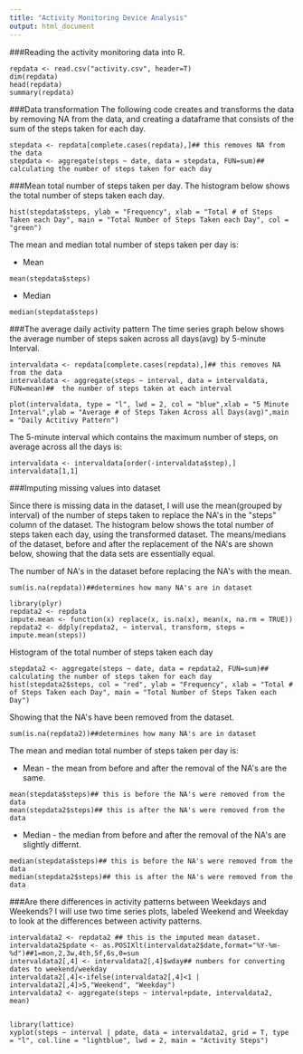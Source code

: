 ```yaml
---
title: "Activity Monitoring Device Analysis"
output: html_document
---
```


###Reading the activity monitoring data into R.
```{r}
repdata <- read.csv("activity.csv", header=T)
dim(repdata)
head(repdata)
summary(repdata)

```
###Data transformation
The following code creates and transforms the data by removing NA from the data, and creating a dataframe that consists of the sum of the steps taken for each day. 

```{r}
stepdata <- repdata[complete.cases(repdata),]## this removes NA from the data
stepdata <- aggregate(steps ~ date, data = stepdata, FUN=sum)## calculating the number of steps taken for each day
```
###Mean total number of steps taken per day.
The histogram below shows the total number of steps taken each day. 
```{r fig.hieght = 4}
hist(stepdata$steps, ylab = "Frequency", xlab = "Total # of Steps Taken each Day", main = "Total Number of Steps Taken each Day", col = "green")
```


The mean and median  total number of steps taken per day is:

- Mean
```{r, echo=FALSE}
mean(stepdata$steps)
```
- Median
```{r, echo=FALSE}
median(stepdata$steps)
```

###The average daily activity pattern 
The time series graph below shows the average number of steps saken across all days(avg) by 5-minute Interval.
```{r}
intervaldata <- repdata[complete.cases(repdata),]## this removes NA from the data
intervaldata <- aggregate(steps ~ interval, data = intervaldata, FUN=mean)##  the number of steps taken at each interval
```

```{r, echo=FALSE}
plot(intervaldata, type = "l", lwd = 2, col = "blue",xlab = "5 Minute Interval",ylab = "Average # of Steps Taken Across all Days(avg)",main = "Daily Actitivy Pattern")
```


The 5-minute interval which contains the maximum number of steps, on average across all the days is:
```{r}
intervaldata <- intervaldata[order(-intervaldata$step),] 
intervaldata[1,1] 
```
###Imputing missing values into dataset

Since there is missing data in the dataset, I will use the mean(grouped by interval) of the number of steps taken to replace the NA's in the "steps" column of the dataset. The histogram below shows the total number of steps taken each day, using the transformed dataset. The means/medians of the dataset, before and after the replacement of the NA's are shown below, showing that the data sets are essentially equal. 

The number of NA's in the dataset before replacing the NA's with the mean.
```{r}
sum(is.na(repdata))##determines how many NA's are in dataset
```

```{r}
library(plyr)
repdata2 <- repdata
impute.mean <- function(x) replace(x, is.na(x), mean(x, na.rm = TRUE))
repdata2 <- ddply(repdata2, ~ interval, transform, steps = impute.mean(steps))
```


Histogram of the total number of steps taken each day
```{r fig.hieght = 4}
stepdata2 <- aggregate(steps ~ date, data = repdata2, FUN=sum)## calculating the number of steps taken for each day
hist(stepdata2$steps, col = "red", ylab = "Frequency", xlab = "Total # of Steps Taken each Day", main = "Total Number of Steps Taken each Day")
```

Showing that the NA's have been removed from the dataset.
```{r}
sum(is.na(repdata2))##determines how many NA's are in dataset
```




The mean and median  total number of steps taken per day is:

- Mean - the mean from before and after the removal of the NA's are  the same.
```{r}
mean(stepdata$steps)## this is before the NA's were removed from the data
mean(stepdata2$steps)## this is after the NA's were removed from the data
```
- Median - the median from before and after the removal of the NA's are slightly differnt.
```{r}
median(stepdata$steps)## this is before the NA's were removed from the data
median(stepdata2$steps)## this is after the NA's were removed from the data
```

###Are there differences in activity patterns between Weekdays and Weekends? 
I will use two time series plots, labeled Weekend and Weekday to look at the differences between activity patterns.

```{r}
intervaldata2 <- repdata2 ## this is the imputed mean dataset.
intervaldata2$pdate <- as.POSIXlt(intervaldata2$date,format="%Y-%m-%d")##1=mon,2,3w,4th,5f,6s,0=sun
intervaldata2[,4] <- intervaldata2[,4]$wday## numbers for converting dates to weekend/weekday
intervaldata2[,4]<-ifelse(intervaldata2[,4]<1 | intervaldata2[,4]>5,"Weekend", "Weekday")
intervaldata2 <- aggregate(steps ~ interval+pdate, intervaldata2, mean)
```

```{r}

library(lattice)
xyplot(steps ~ interval | pdate, data = intervaldata2, grid = T, type = "l", col.line = "lightblue", lwd = 2, main = "Activity Steps")
```

